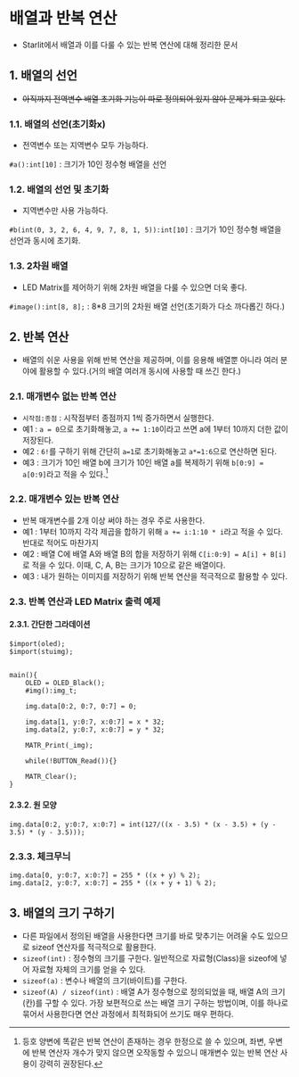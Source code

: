 # 배열과 반복 연산

- Starlit에서 배열과 이를 다룰 수 있는 반복 연산에 대해 정리한 문서

## 1. 배열의 선언

- ~~아직까지 전역변수 배열 초기화 기능이 따로 정의되어 있지 않아 문제가 되고 있다.~~

### 1.1. 배열의 선언(초기화x)

- 전역변수 또는 지역변수 모두 가능하다.

`#a():int[10]` : 크기가 10인 정수형 배열을 선언

### 1.2. 배열의 선언 및 초기화

- 지역변수만 사용 가능하다.

`#b(int(0, 3, 2, 6, 4, 9, 7, 8, 1, 5)):int[10]` : 크기가 10인 정수형 배열을 선언과 동시에 초기화.

### 1.3. 2차원 배열

- LED Matrix를 제어하기 위해 2차원 배열을 다룰 수 있으면 더욱 좋다.

`#image():int[8, 8];` : 8*8 크기의 2차원 배열 선언(초기화가 다소 까다롭긴 하다.)

## 2. 반복 연산

- 배열의 쉬운 사용을 위해 반복 연산을 제공하며, 이를 응용해 배열뿐 아니라 여러 분야에 활용할 수 있다.(거의 배열 여러개 동시에 사용할 때 쓰긴 한다.)

### 2.1. 매개변수 없는 반복 연산

- `시작점:종점` : 시작점부터 종점까지 1씩 증가하면서 실행한다.
- 예1 : `a = 0`으로 초기화해놓고, `a += 1:10`이라고 쓰면 a에 1부터 10까지 더한 값이 저장된다.
- 예2 : `6!`를 구하기 위해 간단히 `a=1`로 초기화해놓고 `a*=1:6`으로 연산하면 된다.
- 예3 : 크기가 10인 배열 b에 크기가 10인 배열 a를 복제하기 위해 `b[0:9] = a[0:9]`라고 적을 수 있다.[^예외]

### 2.2. 매개변수 있는 반복 연산

- 반복 매개변수를 2개 이상 써야 하는 경우 주로 사용한다.
- 예1 : 1부터 10까지 각각 제곱을 합하기 위해 `a += i:1:10 * i`라고 적을 수 있다. 반대로 적어도 마찬가지
- 예2 : 배열 C에 배열 A와 배열 B의 합을 저장하기 위해 `C[i:0:9] = A[i] + B[i]`로 적을 수 있다. 이때, C, A, B는 크기가 10으로 같은 배열이다.
- 예3 : 내가 원하는 이미지를 저장하기 위해 반복 연산을 적극적으로 활용할 수 있다.

### 2.3. 반복 연산과 LED Matrix 출력 예제

#### 2.3.1. 간단한 그라데이션

```
$import(oled);
$import(stuimg);


main(){
    OLED = OLED_Black();
    #img():img_t;
    
    img.data[0:2, 0:7, 0:7] = 0;
    
    img.data[1, y:0:7, x:0:7] = x * 32;
    img.data[2, y:0:7, x:0:7] = y * 32;
    
    MATR_Print(_img);
    
    while(!BUTTON_Read()){}
    
    MATR_Clear();
}
```

#### 2.3.2. 원 모양

```
img.data[0:2, y:0:7, x:0:7] = int(127/((x - 3.5) * (x - 3.5) + (y - 3.5) * (y - 3.5)));
```


### 2.3.3. 체크무늬

```
img.data[0, y:0:7, x:0:7] = 255 * ((x + y) % 2);
img.data[2, y:0:7, x:0:7] = 255 * ((x + y + 1) % 2);
```


## 3. 배열의 크기 구하기

- 다른 파일에서 정의된 배열을 사용한다면 크기를 바로 맞추기는 어려울 수도 있으므로 sizeof 연산자를 적극적으로 활용한다.
- `sizeof(int)` : 정수형의 크기를 구한다. 일반적으로 자료형(Class)을 sizeof에 넣어 자료형 자체의 크기를 얻을 수 있다.
- `sizeof(a)` : 변수나 배열의 크기(바이트)를 구한다.
- `sizeof(A) / sizeof(int)` : 배열 A가 정수형으로 정의되었을 때, 배열 A의 크기(칸)를 구할 수 있다. 가장 보편적으로 쓰는 배열 크기 구하는 방법이며, 이를 하나로 묶어서 사용한다면 연산 과정에서 최적화되어 쓰기도 매우 편하다.





[^예외]: 등호 양변에 똑같은 반복 연산이 존재하는 경우 한정으로 쓸 수 있으며, 좌변, 우변에 반복 연산자 개수가 맞지 않으면 오작동할 수 있으니 매개변수 있는 반복 연산 사용이 강력히 권장된다.
